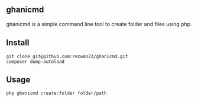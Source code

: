 ## ghanicmd
ghanicmd is a simple command line tool to create folder and files using php.

## Install
`git clone git@github.com:rezwan23/ghanicmd.git`
<br>
`composer dump-autoload`

## Usage
`php ghanicmd create:folder folder/path`